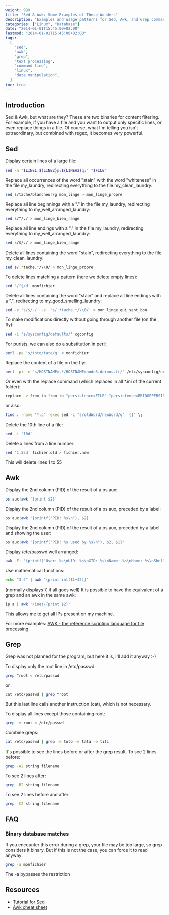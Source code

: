 ```yaml
---
weight: 999
title: "Sed & Awk: Some Examples of These Wonders"
description: "Examples and usage patterns for Sed, Awk, and Grep commands in Linux for text manipulation, filtering, and processing."
categories: ["Linux", "Database"]
date: "2014-01-01T15:45:00+02:00"
lastmod: "2014-01-01T15:45:00+02:00"
tags:
  [
    "sed",
    "awk",
    "grep",
    "text processing",
    "command line",
    "linux",
    "data manipulation",
  ]
toc: true
---
```


## Introduction

Sed & Awk, but what are they? These are two binaries for content filtering. For example, if you have a file and you want to output only specific lines, or even replace things in a file. Of course, what I'm telling you isn't extraordinary, but combined with regex, it becomes very powerful.

## Sed

Display certain lines of a large file:

```bash
sed -n "$LINE1,${LINE2}p;${LINEA2}q;" "$FILE"
```

Replace all occurrences of the word "stain" with the word "whiteness" in the file my_laundry, redirecting everything to the file my_clean_laundry:

```bash
sed s/tache/blancheur/g mon_linge > mon_linge_propre
```

Replace all line beginnings with a "." in the file my_laundry, redirecting everything to my_well_arranged_laundry:

```bash
sed s/^/./ > mon_linge_bien_range
```

Replace all line endings with a "." in the file my_laundry, redirecting everything to my_well_arranged_laundry:

```bash
sed s/$/./ > mon_linge_bien_range
```

Delete all lines containing the word "stain", redirecting everything to the file my_clean_laundry:

```bash
sed s/.*tache.*/\\0/ > mon_linge_propre
```

To delete lines matching a pattern (here we delete empty lines):

```bash
sed '/^$/d' monfichier
```

Delete all lines containing the word "stain" and replace all line endings with a ".", redirecting to my_good_smelling_laundry:

```bash
sed -e 's/$/./' -e  's/.*tache.*/\\0/' > mon_linge_qui_sent_bon
```

To make modifications directly without going through another file (on the fly):

```bash
sed -i 's/sysconfig/defaults/' cgconfig
```

For purists, we can also do a substitution in perl:

```bash
perl -pe 's/toto/tata/g' < monfichier
```

Replace the content of a file on the fly:

```bash
perl -pi -e "s/HOSTNAME=.*/HOSTNAME=node3.deimos.fr/" /etc/sysconfig/network
```

Or even with the replace command (which replaces in all \*.ini of the current folder):

```bash
replace -v from to from to "persistence=FILE" "persistence=BRIDGEPERSISTENCE" -- *.ini
```

or also:

```bash
find . -name "*.c" -exec sed -i "s/oldWord/newWord/g" '{}' \;
```

Delete the 10th line of a file:

```bash
sed -i '10d'
```

Delete x lines from a line number:

```bash
sed '1,55d' fichier.old > fichier.new
```

This will delete lines 1 to 55

## Awk

Display the 2nd column (PID) of the result of a ps aux:

```bash
ps aux|awk '{print $2}'
```

Display the 2nd column (PID) of the result of a ps aux, preceded by a label:

```bash
ps aux|awk '{printf("PID: %s\n"), $2}'
```

Display the 2nd column (PID) of the result of a ps aux, preceded by a label and showing the user:

```bash
ps aux|awk '{printf("PID: %s used by %s\n"), $2, $1}'
```

Display /etc/passwd well arranged:

```bash
awk -F: '{printf("User: %s\nUID: %s\nGID: %s\nName: %s\nHome: %s\nShell: %s\n", $1, $3, $4, $5, $6, $7)}' /etc/passwd
```

Use mathematical functions:

```bash
echo "3 4" | awk '{print int($1+$2)}'
```

(normally displays 7, if all goes well)
It is possible to have the equivalent of a grep and an awk in the same awk:

```bash
ip a | awk '/inet/{print $2}'
```

This allows me to get all IPs present on my machine.

For more examples: [AWK - the reference scripting language for file processing](/pdf/awk.pdf)

## Grep

Grep was not planned for the program, but here it is, I'll add it anyway :-)

To display only the root line in /etc/passwd:

```bash
grep ^root < /etc/passwd
```

or

```bash
cat /etc/passwd | grep ^root
```

But this last line calls another instruction (cat), which is not necessary.

To display all lines except those containing root:

```bash
grep -v root < /etc/passwd
```

Combine greps:

```bash
cat /etc/passwd | grep -e toto -e tata -e titi
```

It's possible to see the lines before or after the grep result. To see 2 lines before:

```bash
grep -A2 string filename
```

To see 2 lines after:

```bash
grep -B2 string filename
```

To see 2 lines before and after:

```bash
grep -C2 string filename
```

## FAQ

### Binary database matches

If you encounter this error during a grep, your file may be too large, so grep considers it binary. But if this is not the case, you can force it to read anyway:

```bash
grep -a monfichier
```

The -a bypasses the restriction

## Resources
- [Tutorial for Sed](/pdf/sed_tuto.pdf)
- [Awk cheat sheet](/pdf/awk.cheat.sheet.pdf)
